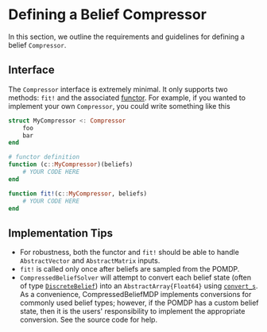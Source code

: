 # Defining a Belief Compressor

In this section, we outline the requirements and guidelines for defining a belief `Compressor`.

## Interface

The `Compressor` interface is extremely minimal. It only supports two methods: `fit!` and the associated [functor](https://docs.julialang.org/en/v1/manual/methods/#Function-like-objects). For example, if you wanted to implement your own `Compressor`, you could write something like this

```julia
struct MyCompressor <: Compressor
    foo
    bar
end

# functor definition
function (c::MyCompressor)(beliefs)
    # YOUR CODE HERE
end

function fit!(c::MyCompressor, beliefs)
    # YOUR CODE HERE
end
```

## Implementation Tips
* For robustness, both the functor and `fit!` should be able to handle `AbstractVector` and `AbstractMatrix` inputs. 
* `fit!` is called only once after beliefs are sampled from the POMDP.
* `CompressedBeliefSolver` will attempt to convert each belief state (often of type [`DiscreteBelief`](https://juliapomdp.github.io/POMDPs.jl/latest/POMDPTools/beliefs/#POMDPTools.BeliefUpdaters.DiscreteBelief)) into an `AbstractArray{Float64}` using [`convert_s`](https://juliapomdp.github.io/POMDPs.jl/latest/api/#POMDPs.convert_s). As a convenience, CompressedBeliefMDP implements conversions for commonly used belief types; however, if the POMDP has a custom belief state, then it is the users' responsibility to implement the appropriate conversion. See the source code for help. 